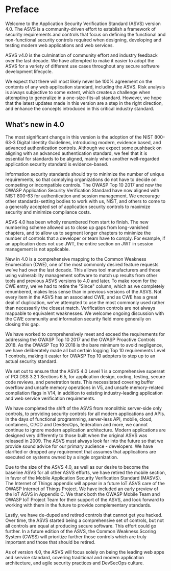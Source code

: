 # Preface

Welcome to the Application Security Verification Standard (ASVS) version 4.0. The ASVS is a community-driven effort to establish a framework of security requirements and controls that focus on defining the functional and non-functional security controls required when designing, developing and testing modern web applications and web services.

ASVS v4.0 is the culmination of community effort and industry feedback over the last decade. We have attempted to make it easier to adopt the ASVS for a variety of different use cases throughout any secure software development lifecycle. 

We expect that there will most likely never be 100% agreement on the contents of any web application standard, including the ASVS. Risk analysis is always subjective to some extent, which creates a challenge when attempting to generalize in a one-size-fits-all standard. However, we hope that the latest updates made in this version are a step in the right direction, and enhance the concepts introduced in this critical industry standard.

## What's new in 4.0

The most significant change in this version is the adoption of the NIST 800-63-3 Digital Identity Guidelines, introducing modern, evidence based, and advanced authentication controls. Although we expect  some pushback on aligning with an advanced authentication standard, we feel that it is essential for standards to be aligned, mainly when another well-regarded application security standard is evidence-based. 

Information security standards should try to minimize the number of unique requirements, so that complying organizations do not have to decide on competing or incompatible controls. The OWASP Top 10 2017 and now the OWASP Application Security Verification Standard have now aligned with NIST 800-63 for authentication and session management. We encourage other standards-setting bodies to work with us, NIST, and others to come to a generally accepted set of application security controls to maximize security and minimize compliance costs. 

ASVS 4.0 has been wholly renumbered from start to finish. The new numbering scheme allowed us to close up gaps from long-vanished chapters, and to allow us to segment longer chapters to minimize the number of controls that a developer or team have to comply. For example, if an application does not use JWT, the entire section on JWT in session management is not applicable. 

New in 4.0 is a comprehensive mapping to the Common Weakness Enumeration (CWE), one of the most commonly desired feature requests we've had over the last decade. This allows tool manufacturers and those using vulnerability management software to match up results from other tools and previous ASVS versions to 4.0 and later. To make room for the CWE entry, we've had to retire the "Since" column, which as we completely renumbered, makes less sense than in previous versions of the ASVS. Not every item in the ASVS has an associated CWE, and as CWE has a great deal of duplication, we've attempted to use the most commonly used rather than necessarily the closest match. Verification controls are not always mappable to equivalent weaknesses. We welcome ongoing discussion with the CWE community and information security field more generally on closing this gap. 

We have worked to comprehensively meet and exceed the requirements for addressing the OWASP Top 10 2017 and the OWASP Proactive Controls 2018. As the OWASP Top 10 2018 is the bare minimum to avoid negligence, we have deliberately made all but certain logging Top 10 requirements Level 1 controls, making it easier for OWASP Top 10 adopters to step up to an actual security standard. 

We set out to ensure that the ASVS 4.0 Level 1 is a comprehensive superset of PCI DSS 3.2.1 Sections 6.5, for application design, coding, testing, secure code reviews, and penetration tests. This necessitated covering buffer overflow and unsafe memory operations in V5, and unsafe memory-related compilation flags in V14, in addition to existing industry-leading application and web service verification requirements.

We have completed the shift of the ASVS from monolithic server-side only controls, to providing security controls for all modern applications and APIs. In the days of functional programming, server-less API, mobile, cloud, containers, CI/CD and DevSecOps, federation and more, we cannot continue to ignore modern application architecture. Modern applications are designed very differently to those built when the original ASVS was released in 2009. The ASVS must always look far into the future so that we provide sound advice for our primary audience - developers. We have clarified or dropped any requirement that assumes that applications are executed on systems owned by a single organization.

Due to the size of the ASVS 4.0, as well as our desire to become the baseline ASVS for all other ASVS efforts, we have retired the mobile section, in favor of the Mobile Application Security Verification Standard (MASVS). The Internet of Things appendix will appear in a future IoT ASVS care of the OWASP Internet of Things Project. We have included an early preview of the IoT ASVS in Appendix C. We thank both the OWASP Mobile Team and OWASP IoT Project Team for their support of the ASVS, and look forward to working with them in the future to provide complementary standards.

Lastly, we have de-duped and retired controls that cannot get you hacked. Over time, the ASVS started being a comprehensive set of controls, but not all controls are equal at producing secure software. This effort could go further. In a future edition of the ASVS, the Common Weakness Scoring System (CWSS) will prioritize further those controls which are truly important and those that should be retired.

As of version 4.0, the ASVS will focus solely on being the leading web apps and service standard, covering traditional and modern application architecture, and agile security practices and DevSecOps culture.